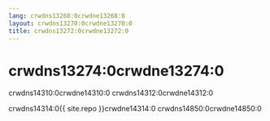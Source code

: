 ```yaml
---
lang: crwdns13268:0crwdne13268:0
layout: crwdns13270:0crwdne13270:0
title: crwdns13272:0crwdne13272:0
---
```


# crwdns13274:0crwdne13274:0

crwdns14310:0crwdne14310:0 crwdns14312:0crwdne14312:0

crwdns14314:0{{ site.repo }}crwdne14314:0 crwdns14850:0crwdne14850:0
